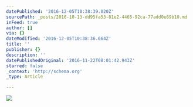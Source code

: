 ```yaml
---
datePublished: '2016-12-05T10:38:39.020Z'
sourcePath: _posts/2016-10-13-dd95fa53-81e2-4465-92ca-77add0e69b10.md
inFeed: true
author: []
via: {}
dateModified: '2016-12-05T10:38:36.664Z'
title: ''
publisher: {}
description: ''
datePublishedOriginal: '2016-11-22T08:01:42.943Z'
starred: false
_context: 'http://schema.org'
_type: Article

---
```

![](https://the-grid-user-content.s3-us-west-2.amazonaws.com/428f3086-80dd-4e73-929a-47bf373f85bd.png)
